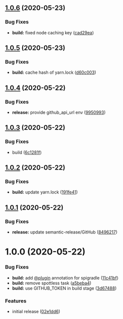 ## [1.0.6](https://github.com/Silthus/sLib/compare/v1.0.5...v1.0.6) (2020-05-23)


### Bug Fixes

* **build:** fixed node caching key ([cad29ea](https://github.com/Silthus/sLib/commit/cad29ea108ce6d5b11cc578bfb65fb50bec86200))

## [1.0.5](https://github.com/Silthus/sLib/compare/v1.0.4...v1.0.5) (2020-05-23)


### Bug Fixes

* **build:** cache hash of yarn.lock ([d60c003](https://github.com/Silthus/sLib/commit/d60c0030904534b03d07ef8c32ee4e0698779a2b))

## [1.0.4](https://github.com/Silthus/sLib/compare/v1.0.3...v1.0.4) (2020-05-22)


### Bug Fixes

* **release:** provide github_api_url env ([9950993](https://github.com/Silthus/sLib/commit/9950993f80518040405a86f0ba94f9c89ec6f0e8))

## [1.0.3](https://github.com/Silthus/sLib/compare/v1.0.2...v1.0.3) (2020-05-22)


### Bug Fixes

* build ([6c1281f](https://github.com/Silthus/sLib/commit/6c1281fd57ad2c85e54fdc13a5565dcf9b5b90c0))

## [1.0.2](https://github.com/Silthus/sLib/compare/v1.0.1...v1.0.2) (2020-05-22)


### Bug Fixes

* **build:** update yarn.lock ([191fe41](https://github.com/Silthus/sLib/commit/191fe4141347d13d1417153adaa676e1920fdaff))

## [1.0.1](https://github.com/Silthus/sLib/compare/v1.0.0...v1.0.1) (2020-05-22)


### Bug Fixes

* **release:** update semantic-release/GitHub ([8496217](https://github.com/Silthus/sLib/commit/8496217f9f99965dd281e6425d813b4955c5b289))

# 1.0.0 (2020-05-22)


### Bug Fixes

* **build:** add [@plugin](https://github.com/plugin) annotation for spigradle ([11c41bf](https://github.com/Silthus/sLib/commit/11c41bfbdad3054480b80a281b5ada0b9abfc7e0))
* **build:** remove spottless task ([a5beba4](https://github.com/Silthus/sLib/commit/a5beba4663688b2c101e931fe235432ed6a35aa3))
* **build:** use GITHUB_TOKEN in build stage ([3d67488](https://github.com/Silthus/sLib/commit/3d67488d976eee2a9a3cc2bbf826356ec8c41ba6))


### Features

* initial release ([02e1dd6](https://github.com/Silthus/sLib/commit/02e1dd6fbbd0d203d991f67c3241508545acc503))
